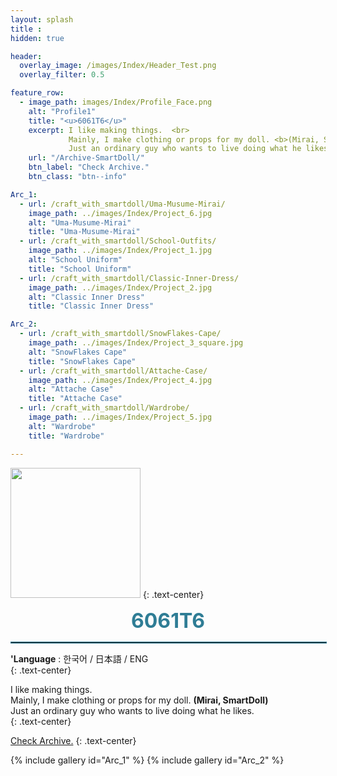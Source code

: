 ```yaml
---
layout: splash
title : 
hidden: true

header:
  overlay_image: /images/Index/Header_Test.png
  overlay_filter: 0.5

feature_row:
  - image_path: images/Index/Profile_Face.png
    alt: "Profile1"
    title: "<u>6061T6</u>"
    excerpt: I like making things.  <br>
             Mainly, I make clothing or props for my doll. <b>(Mirai, SmartDoll)</b> <br>
             Just an ordinary guy who wants to live doing what he likes.  
    url: "/Archive-SmartDoll/"
    btn_label: "Check Archive."
    btn_class: "btn--info"

Arc_1:
  - url: /craft_with_smartdoll/Uma-Musume-Mirai/
    image_path: ../images/Index/Project_6.jpg
    alt: "Uma-Musume-Mirai"
    title: "Uma-Musume-Mirai"
  - url: /craft_with_smartdoll/School-Outfits/
    image_path: ../images/Index/Project_1.jpg
    alt: "School Uniform"
    title: "School Uniform"
  - url: /craft_with_smartdoll/Classic-Inner-Dress/
    image_path: ../images/Index/Project_2.jpg
    alt: "Classic Inner Dress"
    title: "Classic Inner Dress"

Arc_2:
  - url: /craft_with_smartdoll/SnowFlakes-Cape/
    image_path: ../images/Index/Project_3_square.jpg
    alt: "SnowFlakes Cape"
    title: "SnowFlakes Cape"
  - url: /craft_with_smartdoll/Attache-Case/
    image_path: ../images/Index/Project_4.jpg
    alt: "Attache Case"
    title: "Attache Case"
  - url: /craft_with_smartdoll/Wardrobe/
    image_path: ../images/Index/Project_5.jpg
    alt: "Wardrobe"
    title: "Wardrobe"

---
```


<img src="../images/Index/Profile_Face.png" style="width:13rem;">
{: .text-center}

<p style="text-align:center;"><font size="6.5em" color="#2F7D95" style="text-align=center"><b>6061T6</b></font></p>
<hr style="border : solid 1px #2F7D95" text-align="center" width="100%">

**'Language** : 한국어 / 日本語 / ENG  
{: .text-center}
  
I like making things.  
Mainly, I make clothing or props for my doll. **(Mirai, SmartDoll)**  
Just an ordinary guy who wants to live doing what he likes.  
{: .text-center}

<a href="/Archive-SmartDoll/" class="btn btn--info btn--large"> Check Archive.</a>
{: .text-center}

{% include gallery id="Arc_1" %}
{% include gallery id="Arc_2" %}


<Br>

<div style="text-align:center">
<!--
<hr style="border: dashed 1px rgb(173, 173, 173)">
<div>
<h1> &lt;Career&gt; </h1>
<b>'14.9.1 ~ '16.5.31</b> : Duty for Korean Army. (Sergeant, Defense Security Unit) <br>
<b>'13.3.1 ~ '20.2.5</b> : Graduate from Chung-Ang Univ. (Mechanical Engineering) <br>
<b>'20.1.6 ~ Now</b> : Robot Research Associate for LG Electronics. (CAE & Robot Solution) <br>
</div>
<hr style="border: dashed 1px rgb(173, 173, 173)">


<h1> &lt;Using Tools(Software)&gt; </h1>
-->
<!--
<blockquote>
<table class="center" style="text-align: center;">
  <col width="33%">
  <col width="33%">
  <col width="33%">
 <tr>
  <td style="vertical-align: top">
      <img src="../images/Index/Tool_Blender_Modeling.jpg" style="border-radius:10px;">
      <br>
      <b><font size=4>Blender</font></b> &nbsp;&nbsp;<br>(3D Modeling & 2D Draft Pattern)
  </td>
  <td style="vertical-align: top">
      <img src="../images/Index/Tool_Nanocad.jpg" style="border-radius:10px;">
      <br>
      <b><font size=4>Nanocad5</font></b> &nbsp;&nbsp;<br>(2D Pattern Drawing)
  </td>
  <td style="vertical-align: top">
      <img src="../images/Index/Tool_Inkstitch.jpg" style="border-radius:10px;">
      <br>
      <b><font size=4>Inkstitch</font></b> &nbsp;&nbsp;<br>(Emboridery Pattern)
  </td>
  </tr>
</table>
</blockquote>

<br>
<hr style="border: dashed 1px rgb(173, 173, 173)">
<h1> &lt;Using Tools(Hardware)&gt; </h1>

<blockquote>
<table style=" text-align: center;">
  <col width="33%">
  <col width="33%">
  <col width="33%">
 <tr>
  <td style="vertical-align: top">
    <img src="../images/Index/Tool_NV180.jpg" style="border-radius:10px;"><br>
    <b><font size=4> NV-180</font></b>
    <br>(Sewing & Emobroidery)
  </td>
  <td style="vertical-align: top">
    <img src="../images/Index/Tool_snapmaker.jpg" style="border-radius:10px;"><br>
    <b><font size=4> Snapmaker</font></b>
    <br>(3Dprinting & LaserCutting)
  </td>
  <td style="vertical-align: top">
    <img src="../images/Index/Toll_2540D.jpg" style="border-radius:10px;"><br>
    <b><font size=4>2540D</font></b>
    <br>(Overlock & Interlock)
  </td>
  </tr>
</table>
</blockquote>
<br>
<hr style="border: dashed 1px rgb(173, 173, 173)">
<h1> &lt;ETC&gt; </h1>
<blockquote>
<table class="center" style=" text-align: center;">
  <col width="33%">
  <col width="33%">
  <col width="33%">
 <tr>
  <td style="vertical-align: top">
    <img src="../images/Index/ETC_draw.jpg" style=" border-radius:10px;"><br>
    <font size=4> <b>Rarely draw</b></font>
    <br>(Pixiv <a href="https://www.pixiv.net/users/29578542">#29578542</a>)
  </td>
  <td style="vertical-align: top">
    <img src="../images/Index/ETC_Plush_2.jpg" style="border-radius:10px;"><br>
    <font size=4><b>Vtuber plushies</b></font>
    <br>(Natsumi Moe / Comdost Art)
  </td>
  <td style="vertical-align: top">
    <img src="../images/Index/ETC_Plush.jpg" style="border-radius:10px;"><br>
    <font size=4><b>Vtuber plushies</b></font>
    <br>(kson)
  </td>
  </tr>
</table>
</blockquote>
<br>
<hr style="border : solid 1px #2F7D95" text-align="Left" width="100%">

</div>
-->
